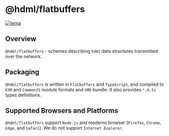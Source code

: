 # @hdml/flatbuffers

[![lerna](https://img.shields.io/badge/maintained%20with-lerna-cc00ff.svg)](https://lerna.js.org/)

## Overview

`@hdml/flatbuffers` - schemes describing `hdml` data structures transmitted over the network.

## Packaging

`@hdml/flatbuffers` is written in `Flatbuffers` and `TypeScript`, and compiled to `ESM` and `CommonJS` module formats and `UMD` bundle. It also provides `*.d.ts` types definitions.

## Supported Browsers and Platforms

`@hdml/flatbuffers` support `Node.js` and moderns browser (`Firefox`, `Chrome`, `Edge`, and `Safari`). We do not support `Internet Explorer`.